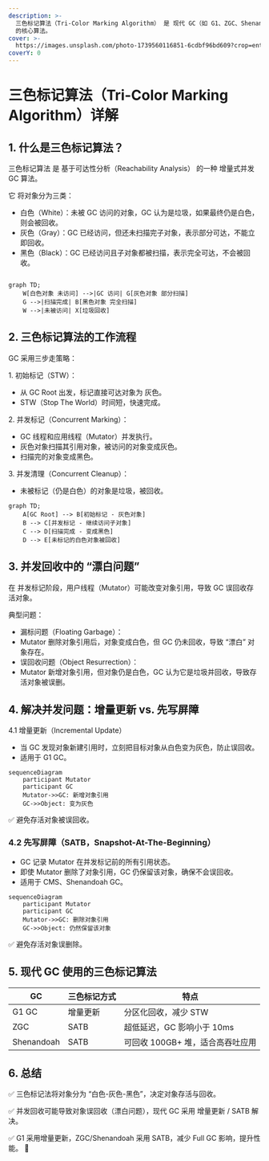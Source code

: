 ```yaml
---
description: >-
  三色标记算法（Tri-Color Marking Algorithm） 是 现代 GC（如 G1、ZGC、Shenandoah） 用于 并发垃圾回收
  的核心算法。
cover: >-
  https://images.unsplash.com/photo-1739560116851-6cdbf96bd609?crop=entropy&cs=srgb&fm=jpg&ixid=M3wxOTcwMjR8MHwxfHJhbmRvbXx8fHx8fHx8fDE3NDAyMzk3MTd8&ixlib=rb-4.0.3&q=85
coverY: 0
---
```


# 三色标记算法（Tri-Color Marking Algorithm）详解

## 1. 什么是三色标记算法？

三色标记算法 是 基于可达性分析（Reachability Analysis） 的一种 增量式并发 GC 算法。

它 将对象分为三类：

* 白色（White）：未被 GC 访问的对象，GC 认为是垃圾，如果最终仍是白色，则会被回收。
* 灰色（Gray）：GC 已经访问，但还未扫描完子对象，表示部分可达，不能立即回收。
* 黑色（Black）：GC 已经访问且子对象都被扫描，表示完全可达，不会被回收。

```mermaid

graph TD;
    W[白色对象 未访问] -->|GC 访问| G[灰色对象 部分扫描]
    G -->|扫描完成| B[黑色对象 完全扫描]
    W -->|未被访问| X[垃圾回收]

```

## 2. 三色标记算法的工作流程

GC 采用三步走策略：

1\. 初始标记（STW）：

* 从 GC Root 出发，标记直接可达对象为 灰色。
* STW（Stop The World）时间短，快速完成。

2\. 并发标记（Concurrent Marking）：

* GC 线程和应用线程（Mutator）并发执行。
* 灰色对象扫描其引用对象，被访问的对象变成灰色。
* 扫描完的对象变成黑色。

3\. 并发清理（Concurrent Cleanup）：

* 未被标记（仍是白色）的对象是垃圾，被回收。

```mermaid
graph TD;
    A[GC Root] --> B[初始标记 - 灰色对象]
    B --> C[并发标记 - 继续访问子对象]
    C --> D[扫描完成 - 变成黑色]
    D --> E[未标记的白色对象被回收]
```

## 3. 并发回收中的 “漂白问题”

在 并发标记阶段，用户线程（Mutator）可能改变对象引用，导致 GC 误回收存活对象。

典型问题：

* 漏标问题（Floating Garbage）：
* Mutator 删除对象引用后，对象变成白色，但 GC 仍未回收，导致 “漂白” 对象存在。
* 误回收问题（Object Resurrection）：
* Mutator 新增对象引用，但对象仍是白色，GC 认为它是垃圾并回收，导致存活对象被误删。

## 4. 解决并发问题：增量更新 vs. 先写屏障

4.1 增量更新（Incremental Update）

* 当 GC 发现对象新建引用时，立刻把目标对象从白色变为灰色，防止误回收。
* 适用于 G1 GC。

```mermaid
sequenceDiagram
    participant Mutator
    participant GC
    Mutator->>GC: 新增对象引用
    GC->>Object: 变为灰色
```

✅ 避免存活对象被误回收。

### 4.2 先写屏障（SATB，Snapshot-At-The-Beginning）

* GC 记录 Mutator 在并发标记前的所有引用状态。
* 即使 Mutator 删除了对象引用，GC 仍保留该对象，确保不会误回收。
* 适用于 CMS、Shenandoah GC。

```mermaid
sequenceDiagram
    participant Mutator
    participant GC
    Mutator->>GC: 删除对象引用
    GC->>Object: 仍然保留该对象
```



✅ 避免存活对象误删除。

## 5. 现代 GC 使用的三色标记算法

| GC         | 三色标记方式 | 特点                   |
| ---------- | ------ | -------------------- |
| G1 GC      | 增量更新   | 分区化回收，减少 STW         |
| ZGC        | SATB   | 超低延迟，GC 影响小于 10ms    |
| Shenandoah | SATB   | 可回收 100GB+ 堆，适合高吞吐应用 |

## 6. 总结

✅ 三色标记法将对象分为 “白色-灰色-黑色”，决定对象存活与回收。

✅ 并发回收可能导致对象误回收（漂白问题），现代 GC 采用 增量更新 / SATB 解决。

✅ G1 采用增量更新，ZGC/Shenandoah 采用 SATB，减少 Full GC 影响，提升性能。 🚀
